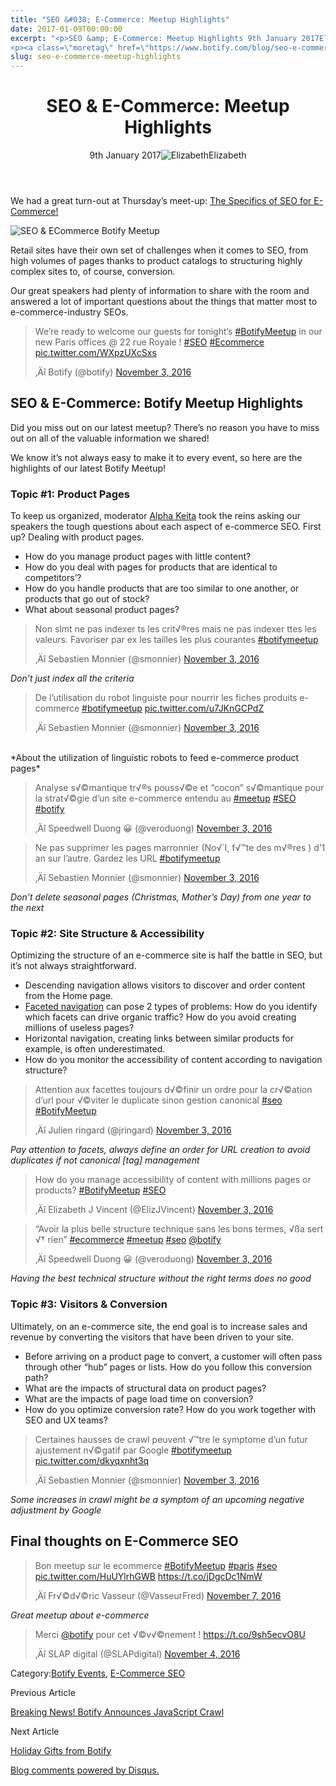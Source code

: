 ```yaml
---
title: "SEO &#038; E-Commerce: Meetup Highlights"
date: 2017-01-09T00:00:00
excerpt: "<p>SEO &amp; E-Commerce: Meetup Highlights 9th January 2017Elizabeth We had a great turn-out at Thursday&#8217;s meet-up: The Specifics of SEO for E-Commerce! Retail sites have their own set of challenges when it comes to SEO, from high volumes of pages thanks to product catalogs to structuring highly complex sites to, of course, conversion. Our great&hellip; </p>
<p><a class=\"moretag\" href=\"https://www.botify.com/blog/seo-e-commerce-meetup-highlights\">Read the full article</a></p>"
slug: seo-e-commerce-meetup-highlights
---
```


<header class="text-center">
<h1 class="font-internacional font-regular normal text-header-one leading-header-one text-typography-accent-2">SEO &amp; E-Commerce: Meetup Highlights</h1>
<div class="flex items-center justify-center my-3"><span class="mr-1 font-internacional font-regular normal text-base leading-none text-typography-primary-lighter">9th January 2017</span><img decoding="async" class="rounded-full w-10 h-10" src="//images.ctfassets.net/tp56mevc46jo/7J44jdDBuwiI2UCwMAKMsu/0f8c5d315932c0144258765c275cfa14/CV5A9804_sq.jpg" alt="Elizabeth" /><span class="ml-1 font-internacional font-regular normal text-base leading-none text-typography-primary">Elizabeth</span></div>
</header>
<p>We had a great turn-out at Thursday&#8217;s meet-up: <a href="https://www.botify.com/blog/botify-meet-4-seo-e-commerce">The Specifics of SEO for E-Commerce!</a></p>
<p><img decoding="async" src="https://gm01botify.wpengine.com/wp-content/uploads/2020/01/20161107_095540_ECommerce_SEO_Botify_Meetup-scaled.jpg" alt="SEO &amp; ECommerce Botify Meetup" /></p>
<p>Retail sites have their own set of challenges when it comes to SEO, from high volumes of pages thanks to product catalogs to structuring highly complex sites to, of course, conversion.</p>
<p>Our great speakers had plenty of information to share with the room and answered a lot of important questions about the things that matter most to e-commerce-industry SEOs.</p>
<blockquote class="twitter-tweet" data-lang="en">
<p dir="ltr" lang="en">We&#8217;re ready to welcome our guests for tonight&#8217;s <a href="https://twitter.com/hashtag/BotifyMeetup?src=hash">#BotifyMeetup</a> in our new Paris offices @ 22 rue Royale ! <a href="https://twitter.com/hashtag/SEO?src=hash">#SEO</a> <a href="https://twitter.com/hashtag/Ecommerce?src=hash">#Ecommerce</a> <a href="https://t.co/WXpzUXcSxs">pic.twitter.com/WXpzUXcSxs</a></p>
<p>‚Äî Botify (@botify) <a href="https://twitter.com/botify/status/794214092592599040">November 3, 2016</a></p></blockquote>
<p><script async="async" charset="utf-8" src="//platform.twitter.com/widgets.js">/**/<br />
/**/</script></p>
<h2 id="seo-e-commerce-botify-meetup-highlights">SEO &amp; E-Commerce: Botify Meetup Highlights</h2>
<p>Did you miss out on our latest meetup? There&#8217;s no reason you have to miss out on all of the valuable information we shared!</p>
<p>We know it&#8217;s not always easy to make it to every event, so here are the highlights of our latest Botify Meetup!</p>
<h3 id="topic-1-product-pages">Topic #1: Product Pages</h3>
<p>To keep us organized, moderator <a href="https://www.botify.com/blog/seo-difficult-subject-interview-botify-trainer-alpha-keita">Alpha Keita</a> took the reins asking our speakers the tough questions about each aspect of e-commerce SEO. First up? Dealing with product pages.</p>
<ul>
<li>How do you manage product pages with little content?</li>
<li>How do you deal with pages for products that are identical to competitors&#8217;?</li>
<li>How do you handle products that are too similar to one another, or products that go out of stock?</li>
<li>What about seasonal product pages?</li>
</ul>
<blockquote class="twitter-tweet" data-lang="en">
<p dir="ltr" lang="fr">Non slmt ne pas indexer ts les crit√®res mais ne pas indexer ttes les valeurs. Favoriser par ex les tailles les plus courantes <a href="https://twitter.com/hashtag/botifymeetup?src=hash">#botifymeetup</a></p>
<p>‚Äî Sebastien Monnier (@smonnier) <a href="https://twitter.com/smonnier/status/794242648257265664">November 3, 2016</a></p></blockquote>
<p><script async="async" charset="utf-8" src="//platform.twitter.com/widgets.js">/**/<br />
/**/</script></p>
<p><em>Don&#8217;t just index all the criteria</em></p>
<blockquote class="twitter-tweet" data-cards="hidden" data-lang="en">
<p dir="ltr" lang="fr">De l&#8217;utilisation du robot linguiste pour nourrir les fiches produits e-commerce <a href="https://twitter.com/hashtag/botifymeetup?src=hash">#botifymeetup</a> <a href="https://t.co/u7JKnGCPdZ">pic.twitter.com/u7JKnGCPdZ</a></p>
<p>‚Äî Sebastien Monnier (@smonnier) <a href="https://twitter.com/smonnier/status/794239431465205760">November 3, 2016</a></p></blockquote>
<p><script async="async" charset="utf-8" src="//platform.twitter.com/widgets.js">/**/<br />
/**/</script><br />
*About the utilization of linguistic robots to feed e-commerce product pages*</p>
<blockquote class="twitter-tweet" data-lang="en">
<p dir="ltr" lang="fr">Analyse s√©mantique tr√®s pouss√©e et &#8220;cocon&#8221; s√©mantique pour la strat√©gie d&#8217;un site e-commerce entendu au <a href="https://twitter.com/hashtag/meetup?src=hash">#meetup</a> <a href="https://twitter.com/hashtag/SEO?src=hash">#SEO</a> <a href="https://twitter.com/hashtag/botify?src=hash">#botify</a></p>
<p>‚Äî Speedwell Duong 😀 (@veroduong) <a href="https://twitter.com/veroduong/status/794245763404537857">November 3, 2016</a></p></blockquote>
<p><script async="async" charset="utf-8" src="//platform.twitter.com/widgets.js">/**/<br />
/**/</script></p>
<blockquote class="twitter-tweet" data-lang="en">
<p dir="ltr" lang="fr">Ne pas supprimer les pages marronnier (No√´l, f√™te des m√®res ) d&#8217;1 an sur l&#8217;autre. Gardez les URL <a href="https://twitter.com/hashtag/botifymeetup?src=hash">#botifymeetup</a></p>
<p>‚Äî Sebastien Monnier (@smonnier) <a href="https://twitter.com/smonnier/status/794241177180602369">November 3, 2016</a></p></blockquote>
<p><script async="async" charset="utf-8" src="//platform.twitter.com/widgets.js">/**/<br />
/**/</script></p>
<p><em>Don&#8217;t delete seasonal pages (Christmas, Mother&#8217;s Day) from one year to the next</em></p>
<h3 id="topic-2-site-structure-accessibility">Topic #2: Site Structure &amp; Accessibility</h3>
<p>Optimizing the structure of an e-commerce site is half the battle in SEO, but it&#8217;s not always straightforward.</p>
<ul>
<li>Descending navigation allows visitors to discover and order content from the Home page.</li>
<li><a href="_wp_link_placeholder" data-wplink-edit="true">Faceted navigation</a> can pose 2 types of problems: How do you identify which facets can drive organic traffic? How do you avoid creating millions of useless pages?</li>
<li>Horizontal navigation, creating links between similar products for example, is often underestimated.</li>
<li>How do you monitor the accessibility of content according to navigation structure?</li>
</ul>
<blockquote class="twitter-tweet" data-lang="en">
<p dir="ltr" lang="fr">Attention aux facettes toujours d√©finir un ordre pour la cr√©ation d&#8217;url pour √©viter le duplicate sinon gestion canonical <a href="https://twitter.com/hashtag/seo?src=hash">#seo</a> <a href="https://twitter.com/hashtag/BotifyMeetup?src=hash">#BotifyMeetup</a></p>
<p>‚Äî Julien ringard (@jringard) <a href="https://twitter.com/jringard/status/794244560939532288">November 3, 2016</a></p></blockquote>
<p><script async="async" charset="utf-8" src="//platform.twitter.com/widgets.js">/**/<br />
/**/</script></p>
<p><em>Pay attention to facets, always define an order for URL creation to avoid duplicates if not canonical [tag] management</em></p>
<blockquote class="twitter-tweet" data-lang="en">
<p dir="ltr" lang="en">How do you manage accessibility of content with millions pages or products? <a href="https://twitter.com/hashtag/BotifyMeetup?src=hash">#BotifyMeetup</a> <a href="https://twitter.com/hashtag/SEO?src=hash">#SEO</a></p>
<p>‚Äî Elizabeth J Vincent (@ElizJVincent) <a href="https://twitter.com/ElizJVincent/status/794245797915357184">November 3, 2016</a></p></blockquote>
<p><script async="async" charset="utf-8" src="//platform.twitter.com/widgets.js">/**/<br />
/**/</script></p>
<blockquote class="twitter-tweet" data-lang="en">
<p dir="ltr" lang="fr">&#8220;Avoir la plus belle structure technique sans les bons termes, √ßa sert √† rien&#8221; <a href="https://twitter.com/hashtag/ecommerce?src=hash">#ecommerce</a> <a href="https://twitter.com/hashtag/meetup?src=hash">#meetup</a> <a href="https://twitter.com/hashtag/seo?src=hash">#seo</a> <a href="https://twitter.com/botify">@botify</a></p>
<p>‚Äî Speedwell Duong 😀 (@veroduong) <a href="https://twitter.com/veroduong/status/794250325804912640">November 3, 2016</a></p></blockquote>
<p><script async="async" charset="utf-8" src="//platform.twitter.com/widgets.js">/**/<br />
/**/</script></p>
<p><em>Having the best technical structure without the right terms does no good</em></p>
<h3 id="topic-3-visitors-conversion">Topic #3: Visitors &amp; Conversion</h3>
<p>Ultimately, on an e-commerce site, the end goal is to increase sales and revenue by converting the visitors that have been driven to your site.</p>
<ul>
<li>Before arriving on a product page to convert, a customer will often pass through other &#8220;hub&#8221; pages or lists. How do you follow this conversion path?</li>
<li>What are the impacts of structural data on product pages?</li>
<li>What are the impacts of page load time on conversion?</li>
<li>How do you optimize conversion rate? How do you work together with SEO and UX teams?</li>
</ul>
<blockquote class="twitter-tweet" data-lang="en">
<p dir="ltr" lang="fr">Certaines hausses de crawl peuvent √™tre le symptome d&#8217;un futur ajustement n√©gatif par Google <a href="https://twitter.com/hashtag/botifymeetup?src=hash">#botifymeetup</a> <a href="https://t.co/dkyqxnht3q">pic.twitter.com/dkyqxnht3q</a></p>
<p>‚Äî Sebastien Monnier (@smonnier) <a href="https://twitter.com/smonnier/status/794250090361847808">November 3, 2016</a></p></blockquote>
<p><script async="async" charset="utf-8" src="//platform.twitter.com/widgets.js">/**/<br />
/**/</script></p>
<p><em>Some increases in crawl might be a symptom of an upcoming negative adjustment by Google</em></p>
<h2 id="final-thoughts-on-e-commerce-seo">Final thoughts on E-Commerce SEO</h2>
<blockquote class="twitter-tweet" data-lang="en">
<p dir="ltr" lang="fr">Bon meetup sur le ecommerce <a href="https://twitter.com/hashtag/BotifyMeetup?src=hash">#BotifyMeetup</a> <a href="https://twitter.com/hashtag/paris?src=hash">#paris</a> <a href="https://twitter.com/hashtag/seo?src=hash">#seo</a> <a href="https://t.co/HuUYlrhGWB">pic.twitter.com/HuUYlrhGWB</a> <a href="https://t.co/jDgcDc1NmW">https://t.co/jDgcDc1NmW</a></p>
<p>‚Äî Fr√©d√©ric Vasseur (@VasseurFred) <a href="https://twitter.com/VasseurFred/status/795580877539569664">November 7, 2016</a></p></blockquote>
<p><script async="async" charset="utf-8" src="//platform.twitter.com/widgets.js">/**/<br />
/**/</script></p>
<p><em>Great meetup about e-commerce</em></p>
<blockquote class="twitter-tweet" data-lang="en">
<p dir="ltr" lang="fr">Merci <a href="https://twitter.com/botify">@botify</a> pour cet √©v√©nement ! <a href="https://t.co/9sh5ecvO8U">https://t.co/9sh5ecvO8U</a></p>
<p>‚Äî SLAP digital (@SLAPdigital) <a href="https://twitter.com/SLAPdigital/status/794466394557607936">November 4, 2016</a></p></blockquote>
<p><script async="async" charset="utf-8" src="//platform.twitter.com/widgets.js">/**/<br />
/**/</script></p>
<div class="tags leading-big border-t border-b border-brand-quaternary-lighter mt-4"><span class="mr-1 font-roboto font-regular normal text-base leading-none">Category:</span><a class="uppercase text-typography-accent-1" href="/blog">Botify Events</a>, <a class="uppercase text-typography-accent-1" href="/solutions/e-commerce">E-Commerce SEO</a></div>
<footer class="flex justify-center my-5 mx-5">
<div class="mr-1 w-1/2 text-right">
<p><span class="font-internacional font-regular normal text-base leading-none text-typography-primary">Previous Article</span></p>
<p><a class="inline-block mt-2" href="/blog/breaking-news-botify-announces-javascript-crawl"><span class="font-roboto font-regular normal text-base leading-none text-typography-accent-4">Breaking News! Botify Announces JavaScript Crawl</span></a></p>
</div>
<div class="ml-1 w-1/2">
<p><span class="font-internacional font-regular normal text-base leading-none text-typography-primary">Next Article</span></p>
<p><a class="inline-block mt-2" href="/blog/holiday-gifts-from-botify"><span class="font-roboto font-regular normal text-base leading-none text-typography-accent-4">Holiday Gifts from Botify</span></a></p>
</div>
</footer>
<div title="SEO &amp; E-Commerce: Meetup Highlights">
<div id="disqus_thread_old"></div>
<p><a class="dsq-brlink" href="http://disqus.com">Blog comments powered by <span class="logo-disqus">Disqus</span>.</a></p>
</div>
